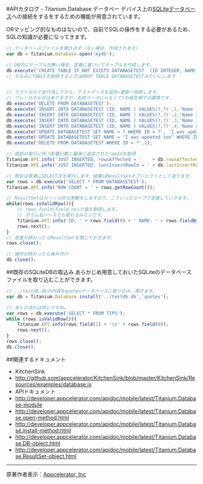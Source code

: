 #APIカタログ - Titanium.Database データベー
デバイス上の[SQLiteデータベース](http://www.sqlite.org/)への接続をするをするための機能が用意されています。

ORマッピング的なものはないので、自前でSQLの操作をする必要があるため、SQLの知識が必要になってきます。

```JavaScript
// データベースファイルを開きます（ない場合、作成されます）
var db = Titanium.Database.open('mydb');

// DB内にテーブルが無い場合、定義に基づいてテーブルを作成します。
db.execute('CREATE TABLE IF NOT EXISTS DATABASETEST  (ID INTEGER, NAME TEXT)');
// ちなみにTABLEを削除するときはDROP TABLE DATABASETESTみたいにします


// テストなので全行消してから、テストデータを追加→更新＋削除します。
// プレースホルダはありますが、名前ベースじゃなくて?の発生順での置換です。
db.execute('DELETE FROM DATABASETEST');
db.execute('INSERT INTO DATABASETEST (ID, NAME ) VALUES(?,?)',1,'Name 1');
db.execute('INSERT INTO DATABASETEST (ID, NAME ) VALUES(?,?)',2,'Name 2');
db.execute('INSERT INTO DATABASETEST (ID, NAME ) VALUES(?,?)',3,'Name 3');
db.execute('INSERT INTO DATABASETEST (ID, NAME ) VALUES(?,?)',4,'Name 4');
db.execute('UPDATE DATABASETEST SET NAME = ? WHERE ID = ?', 'I was updated', 4);
db.execute('UPDATE DATABASETEST SET NAME = "I was updated too" WHERE ID = 2');
db.execute('DELETE FROM DATABASETEST WHERE ID = ?',1);

// 直前の実行に伴う影響行数と最後に追加されたrowIdを取得
Titanium.API.info('JUST INSERTED, rowsAffected = '    + db.rowsAffected);
Titanium.API.info('JUST INSERTED, lastInsertRowId = ' + db.lastInsertRowId);

// 照会は普通にSELECT文を実行します。結果はResultSetオブジェクトとして返ります。
var rows = db.execute('SELECT * FROM DATABASETEST');
Titanium.API.info('ROW COUNT = ' + rows.getRowCount());

// ResultSetはカーソル的な挙動をしますので、こういったループで走査していきます。
while(rows.isValidRow()){
    // rows.field(field_no)で値を取得します。
    // カラム名ベースでも取れるみたいです。
    Titanium.API.info('ID: ' + rows.field(0) + ' NAME: ' + rows.fieldByName('name'));
    rows.next();
}
// 走査が終わったらResultSetを閉じておきます。
rows.close();

// 操作が終わったら後片付け
db.close();
```

##既存のSQLiteDBの取込み
あらかじめ用意しておいたSQLiteのデータベースファイルを取り込むことができます。

```JavaScript
// ../testdb.dbの内容をquotesデータベースに取り込み、開きます。
var db = Titanium.Database.install('../testdb.db','quotes');

// あとの流れは同じですね。
var rows = db.execute('SELECT * FROM TIPS');
while (rows.isValidRow()){
    Titanium.API.info(rows.field(1) + '\n' + rows.field(0));
    rows.next();
}
rows.close();
db.close();
```

##関連するドキュメント
 * KitchenSink
  * http://github.com/appcelerator/KitchenSink/blob/master/KitchenSink/Resources/examples/database.js
 * APIドキュメント
  * http://developer.appcelerator.com/apidoc/mobile/latest/Titanium.Database-module
  * http://developer.appcelerator.com/apidoc/mobile/latest/Titanium.Database.open-method.html
  * http://developer.appcelerator.com/apidoc/mobile/latest/Titanium.Database.install-method.html
  * http://developer.appcelerator.com/apidoc/mobile/latest/Titanium.Database.DB-object.html
  * http://developer.appcelerator.com/apidoc/mobile/latest/Titanium.Database.ResultSet-object.html

----
原著作者表示：[Appcelerator, Inc](http://www.appcelerator.com/ )

